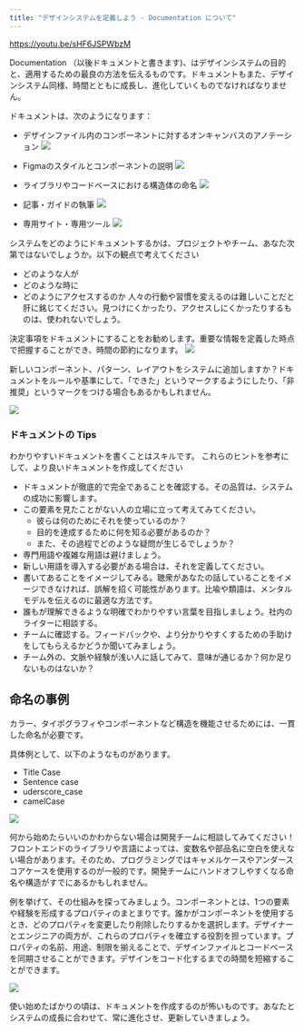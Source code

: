 ```yaml
---
title: "デザインシステムを定義しよう - Documentation について"
---
```


https://youtu.be/sHF6JSPWbzM

Documentation （以後ドキュメントと書きます)、はデザインシステムの目的と、適用するための最良の方法を伝えるものです。ドキュメントもまた、デザインシステム同様、時間とともに成長し、進化していくものでなければなりません。

ドキュメントは、次のようになります：

- デザインファイル内のコンポーネントに対するオンキャンバスのアノテーション
  ![](https://storage.googleapis.com/zenn-user-upload/3181882c9da6-20230604.png)

- Figmaのスタイルとコンポーネントの説明
  ![](https://storage.googleapis.com/zenn-user-upload/e719b7997b8c-20230604.png)

- ライブラリやコードベースにおける構造体の命名
  ![](https://storage.googleapis.com/zenn-user-upload/e0e3e9357e40-20230604.png)

- 記事・ガイドの執筆
  ![](https://storage.googleapis.com/zenn-user-upload/3824aea99ad5-20230604.png)

- 専用サイト・専用ツール
  ![](https://storage.googleapis.com/zenn-user-upload/266fbdbd3e87-20230604.png)

システムをどのようにドキュメントするかは、プロジェクトやチーム、あなた次第ではないでしょうか。以下の観点で考えてください
- どのような人が
- どのような時に
- どのようにアクセスするのか
人々の行動や習慣を変えるのは難しいことだと肝に銘じてください。見つけにくかったり、アクセスしにくかったりするものは、使われないでしょう。

決定事項をドキュメントにすることをお勧めします。重要な情報を定義した時点で把握することができ、時間の節約になります。
![](https://storage.googleapis.com/zenn-user-upload/749c7de6b579-20230604.png)

新しいコンポーネント、パターン、レイアウトをシステムに追加しますか？ドキュメントをルールや基準にして、「できた」というマークするようにしたり、「非推奨」というマークをつける場合もあるかもしれません。

![](https://storage.googleapis.com/zenn-user-upload/d05cb2684725-20230604.png)

### ドキュメントの Tips
わかりやすいドキュメントを書くことはスキルです。
これらのヒントを参考にして、より良いドキュメントを作成してください

- ドキュメントが徹底的で完全であることを確認する。その品質は、システムの成功に影響します。
- この要素を見たことがない人の立場に立って考えてみてください。
    - 彼らは何のためにそれを使っているのか？
    - 目的を達成するために何を知る必要があるのか？
    - また、その過程でどのような疑問が生じるでしょうか？
- 専門用語や複雑な用語は避けましょう。
- 新しい用語を導入する必要がある場合は、それを定義してください。
- 書いてあることをイメージしてみる。聴衆があなたの話していることをイメージできなければ、誤解を招く可能性があります。比喩や類語は、メンタルモデルを伝えるのに最適な方法です。
- 誰もが理解できるような明確でわかりやすい言葉を目指しましょう。社内のライターに相談する。
- チームに確認する。フィードバックや、より分かりやすくするための手助けをしてもらえるかどうか聞いてみましょう。
- チーム外の、文脈や経験が浅い人に話してみて、意味が通じるか？何か足りないものはないか？

## 命名の事例 
カラー、タイポグラフィやコンポーネントなど構造を機能させるためには、一貫した命名が必要です。

具体例として、以下のようなものがあります。
- Title Case
- Sentence case
- uderscore_case
- camelCase

![](https://storage.googleapis.com/zenn-user-upload/375da91ac5c1-20230604.png)

何から始めたらいいのかわからない場合は開発チームに相談してみてください！
フロントエンドのライブラリや言語によっては、変数名や部品名に空白を使えない場合があります。そのため、プログラミングではキャメルケースやアンダースコアケースを使用するのが一般的です。開発チームにハンドオフしやすくなる命名や構造がすでにあるかもしれません。

例を挙げて、その仕組みを探ってみましょう。コンポーネントとは、1つの要素や経験を形成するプロパティのまとまりです。誰かがコンポーネントを使用するとき、どのプロパティを変更したり削除したりするかを選択します。デザイナーとエンジニアの両方が、これらのプロパティを確立する役割を担っています。プロパティの名前、用途、制限を揃えることで、デザインファイルとコードベースを同期させることができます。デザインをコード化するまでの時間を短縮することができます。

![](https://storage.googleapis.com/zenn-user-upload/71573b384498-20230604.png)

使い始めたばかりの頃は、ドキュメントを作成するのが怖いものです。あなたとシステムの成長に合わせて、常に進化させ、更新していきましょう。
